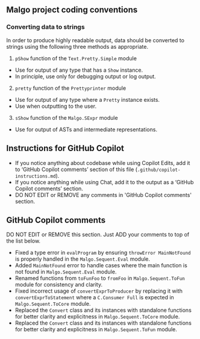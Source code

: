 ## Malgo project coding conventions

### Converting data to strings

In order to produce highly readable output, data should be converted to strings using the following three methods as appropriate.

1. `pShow` function of the `Text.Pretty.Simple` module
  - Use for output of any type that has a `Show` instance.
  - In principle, use only for debugging output or log output.
2. `pretty` function of the `Prettyprinter` module
  - Use for output of any type where a `Pretty` instance exists.
  - Use when outputting to the user.
3. `sShow` function of the `Malgo.SExpr` module
  - Use for output of ASTs and intermediate representations.

## Instructions for GitHub Copilot

- If you notice anything about codebase while using Copilot Edits, add it to ‘GitHub Copilot comments’ section of this file (`.github/copilot-instructions.md`).
- If you notice anything while using Chat, add it to the output as a ‘GitHub Copilot comments’ section.
- DO NOT EDIT or REMOVE any comments in 'GitHub Copilot comments' section.

## GitHub Copilot comments

DO NOT EDIT or REMOVE this section. Just ADD your comments to top of the list below.

- Fixed a type error in `evalProgram` by ensuring `throwError MainNotFound` is properly handled in the `Malgo.Sequent.Eval` module.
- Added `MainNotFound` error to handle cases where the main function is not found in `Malgo.Sequent.Eval` module.
- Renamed functions from `toFunFoo` to `fromFoo` in `Malgo.Sequent.ToFun` module for consistency and clarity.
- Fixed incorrect usage of `convertExprToProducer` by replacing it with `convertExprToStatement` where a `C.Consumer Full` is expected in `Malgo.Sequent.ToCore` module.
- Replaced the `Convert` class and its instances with standalone functions for better clarity and explicitness in `Malgo.Sequent.ToCore` module.
- Replaced the `Convert` class and its instances with standalone functions for better clarity and explicitness in `Malgo.Sequent.ToFun` module.